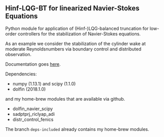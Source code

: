Hinf-LQG-BT for linearized Navier-Stokes Equations
---------------------------------------------

Python module for application of (Hinf-)LQG-balanced truncation for low-order controllers for the stabilization of Navier-Stokes equations.

As an example we consider the stabilization of the cylinder wake at moderate Reynoldsnumbers via boundary control and distributed observation.

Documentation goes [here](http://lqgbt-for-flow-stabilization.readthedocs.org/en/latest/).

Dependencies:

* numpy (1.13.1) and scipy (1.1.0)
* dolfin (2018.1.0)

and my home-brew modules that are available via github.

* dolfin_navier_scipy
* sadptprj_riclyap_adi
* distr_control_fenics

The branch `deps-included` already contains my home-brew modules.
